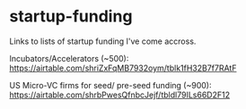 # startup-funding
Links to lists of startup funding I've come accross.

Incubators/Accelerators (~500): https://airtable.com/shriZxFqMB7932oym/tblk1fH32B7f7RAtF 

US Micro-VC firms for seed/ pre-seed funding (~900): https://airtable.com/shrbPwesQfnbcJejf/tbldl79ILs66D2F12
